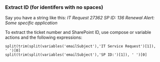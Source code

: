 ### Extract ID (for identifers with no spaces)
Say you have a string like this: *IT Request 27362 SP ID: 136 Renewal Alert: Some specific application*

To extract the ticket number and SharePoint ID, use compose or variable actions and the following expressions:
```
split(trim(split(variables('emailSubject'),'IT Service Request')[1]), ' ')[0]
split(trim(split(variables('emailSubject'),'SP ID:')[1]), ' ')[0]
```
